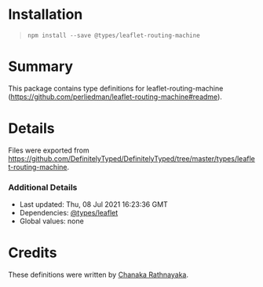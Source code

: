 # Installation
> `npm install --save @types/leaflet-routing-machine`

# Summary
This package contains type definitions for leaflet-routing-machine (https://github.com/perliedman/leaflet-routing-machine#readme).

# Details
Files were exported from https://github.com/DefinitelyTyped/DefinitelyTyped/tree/master/types/leaflet-routing-machine.

### Additional Details
 * Last updated: Thu, 08 Jul 2021 16:23:36 GMT
 * Dependencies: [@types/leaflet](https://npmjs.com/package/@types/leaflet)
 * Global values: none

# Credits
These definitions were written by [Chanaka Rathnayaka](https://github.com/chanakadrathnayaka).
